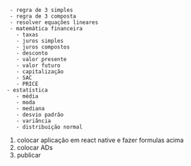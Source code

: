      - regra de 3 simples
     - regra de 3 composta
     - resolver equações lineares
     - matemática financeira
       - taxas
       - juros simples
       - juros compostos
       - desconto
       - valor presente
       - valor futuro
       - capitalização
       - SAC
       - PRICE
    - estatística
       - média
       - moda
       - mediana
       - desvio padrão
       - variância
       - distribuição normal 

1. colocar aplicação em react native e fazer formulas acima 
2. colocar ADs
3. publicar	   
